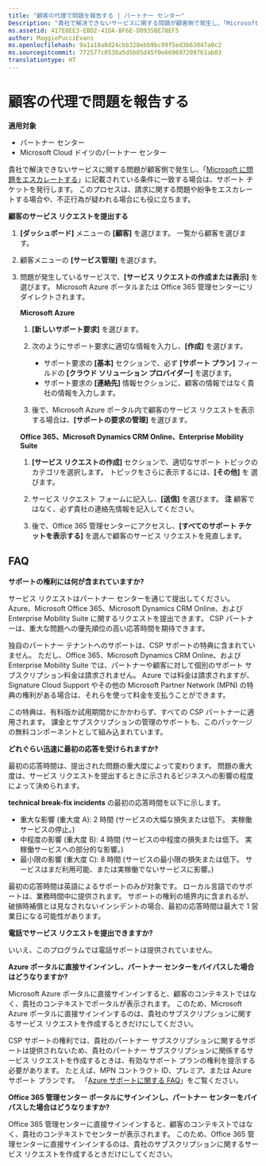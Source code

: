 ```yaml
---
title: "顧客の代理で問題を報告する | パートナー センター"
Description: "貴社で解決できないサービスに関する問題が顧客側で発生し、「Microsoft に問題をエスカレートする」に記載されている条件に一致する場合は、サポート チケットを発行します。"
ms.assetid: 417E8EE3-EBD2-41DA-BF6E-DD935BE78EF5
author: MaggiePucciEvans
ms.openlocfilehash: 9a1a18a0d24cbb328ebb9bc99f5ed3b63047a0c2
ms.sourcegitcommit: 772577c0538a5d5b05d45f0e669697209761ab03
translationtype: HT
---
```

# <a name="report-problems-on-behalf-of-a-customer"></a>顧客の代理で問題を報告する

**適用対象**

-  パートナー センター
-  Microsoft Cloud ドイツのパートナー センター

貴社で解決できないサービスに関する問題が顧客側で発生し、「[Microsoft に問題をエスカレートする](escalate-problems-to-microsoft.md)」に記載されている条件に一致する場合は、サポート チケットを発行します。 このプロセスは、請求に関する問題や紛争をエスカレートする場合や、不正行為が疑われる場合にも役に立ちます。

**顧客のサービス リクエストを提出する**

1.  **[ダッシュボード]** メニューの **[顧客]** を選びます。 一覧から顧客を選びます。

2.  顧客メニューの **[サービス管理]** を選びます。

3.  問題が発生しているサービスで、**[サービス リクエストの作成または表示]** を選びます。 Microsoft Azure ポータルまたは Office 365 管理センターにリダイレクトされます。

    **Microsoft Azure**

    1.  
          **[新しいサポート要求]** を選びます。
    2.  次のようにサポート要求に適切な情報を入力し、**[作成]** を選びます。
        -   サポート要求の **[基本]** セクションで、必ず **[サポート プラン]** フィールドの **[クラウド ソリューション プロバイダー]** を選びます。
        -   サポート要求の **[連絡先]** 情報セクションに、顧客の情報ではなく貴社の情報を入力します。

    3.  後で、Microsoft Azure ポータル内で顧客のサービス リクエストを表示する場合は、**[サポートの要求の管理]** を選びます。

    **Office 365、Microsoft Dynamics CRM Online、Enterprise Mobility Suite**

    1.  
          **[サービス リクエストの作成]** セクションで、適切なサポート トピックのカテゴリを選択します。 トピックをさらに表示するには、**[その他]** を 選びます。
    2.  サービス リクエスト フォームに記入し、**[送信]** を選びます。
        **注**  顧客ではなく、必ず貴社の連絡先情報を記入してください。

         

    3.  後で、Office 365 管理センターにアクセスし、**[すべてのサポート チケットを表示する]** を選んで顧客のサービス リクエストを見直します。

## <a name="faq"></a>FAQ


**サポートの権利には何が含まれていますか?**

サービス リクエストはパートナー センターを通じて提出してください。Azure、Microsoft Office 365、Microsoft Dynamics CRM Online、および Enterprise Mobility Suite に関するリクエストを提出できます。 CSP パートナーは、重大な問題への優先順位の高い応答時間を期待できます。

独自のパートナー テナントへのサポートは、CSP サポートの特典に含まれていません。 ただし、Office 365、Microsoft Dynamics CRM Online、および Enterprise Mobility Suite では、パートナーや顧客に対して個別のサポート サブスクリプション料金は請求されません。 Azure では料金は請求されますが、Signature Cloud Support やその他の Microsoft Partner Network (MPN) の特典の権利がある場合は、それらを使って料金を支払うことができます。

この特典は、有料版か試用期間かにかかわらず、すべての CSP パートナーに適用されます。 課金とサブスクリプションの管理のサポートも、このパッケージの無料コンポーネントとして組み込まれています。

**どれぐらい迅速に最初の応答を受けられますか?**

最初の応答時間は、提出された問題の重大度によって変わります。 問題の重大度は、サービス リクエストを提出するときに示されるビジネスへの影響の程度によって決められます。

**technical break-fix incidents** の最初の応答時間を以下に示します。

-   重大な影響 (重大度 A): 2 時間 (サービスの大幅な損失または低下。 実稼働サービスの停止。)
-   中程度の影響 (重大度 B): 4 時間 (サービスの中程度の損失または低下。 実稼働サービスへの部分的な影響。)
-   最小限の影響 (重大度 C): 8 時間 (サービスの最小限の損失または低下。 サービスはまだ利用可能、または実稼働でないサービスに影響。)

最初の応答時間は英語によるサポートのみが対象です。 ローカル言語でのサポートは、業務時間中に提供されます。
サポートの権利の境界内に含まれるが、破損時補償とは見なされないインシデントの場合、最初の応答時間は最大で 1 営業日になる可能性があります。

**電話でサービス リクエストを提出できますか?**

いいえ、このプログラムでは電話サポートは提供されていません。

**Azure ポータルに直接サインインし、パートナー センターをバイパスした場合はどうなりますか?**

Microsoft Azure ポータルに直接サインインすると、顧客のコンテキストではなく、貴社のコンテキストでポータルが表示されます。 このため、Microsoft Azure ポータルに直接サインインするのは、貴社のサブスクリプションに関するサービス リクエストを作成するときだけにしてください。

CSP サポートの権利では、貴社のパートナー サブスクリプションに関するサポートは提供されないため、貴社のパートナー サブスクリプションに関係するサービス リクエストを作成するときは、有効なサポート プランの権利を提示する必要があります。 たとえば、MPN コントラクト ID、プレミア、または Azure サポート プランです。 「[Azure サポートに関する FAQ](http://go.microsoft.com/fwlink/?LinkId=717532)」をご覧ください。

**Office 365 管理センター ポータルにサインインし、パートナー センターをバイパスした場合はどうなりますか?**

Office 365 管理センターに直接サインインすると、顧客のコンテキストではなく、貴社のコンテキストでセンターが表示されます。 このため、Office 365 管理センターに直接サインインするのは、貴社のサブスクリプションに関するサービス リクエストを作成するときだけにしてください。

 

 




